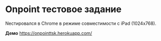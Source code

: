 # Onpoint тестовое задание 
Nестировался в Chrome в режиме совместимости с iPad (1024x768). 


**Демо**
https://onpointtsk.herokuapp.com/